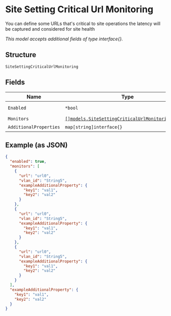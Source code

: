 
# Site Setting Critical Url Monitoring

You can define some URLs that's critical to site operations the latency will be captured and considered for site health

*This model accepts additional fields of type interface{}.*

## Structure

`SiteSettingCriticalUrlMonitoring`

## Fields

| Name | Type | Tags | Description |
|  --- | --- | --- | --- |
| `Enabled` | `*bool` | Optional | **Default**: `true` |
| `Monitors` | [`[]models.SiteSettingCriticalUrlMonitoringMonitor`](../../doc/models/site-setting-critical-url-monitoring-monitor.md) | Optional | - |
| `AdditionalProperties` | `map[string]interface{}` | Optional | - |

## Example (as JSON)

```json
{
  "enabled": true,
  "monitors": [
    {
      "url": "url0",
      "vlan_id": "String5",
      "exampleAdditionalProperty": {
        "key1": "val1",
        "key2": "val2"
      }
    },
    {
      "url": "url0",
      "vlan_id": "String5",
      "exampleAdditionalProperty": {
        "key1": "val1",
        "key2": "val2"
      }
    },
    {
      "url": "url0",
      "vlan_id": "String5",
      "exampleAdditionalProperty": {
        "key1": "val1",
        "key2": "val2"
      }
    }
  ],
  "exampleAdditionalProperty": {
    "key1": "val1",
    "key2": "val2"
  }
}
```

